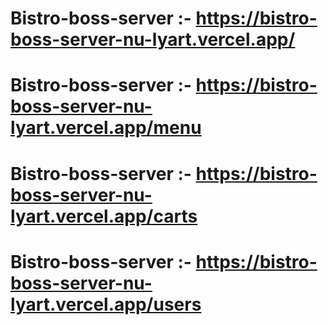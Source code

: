 # Bistro-boss-server :- https://bistro-boss-server-nu-lyart.vercel.app/
# Bistro-boss-server :- https://bistro-boss-server-nu-lyart.vercel.app/menu
# Bistro-boss-server :- https://bistro-boss-server-nu-lyart.vercel.app/carts
# Bistro-boss-server :- https://bistro-boss-server-nu-lyart.vercel.app/users
